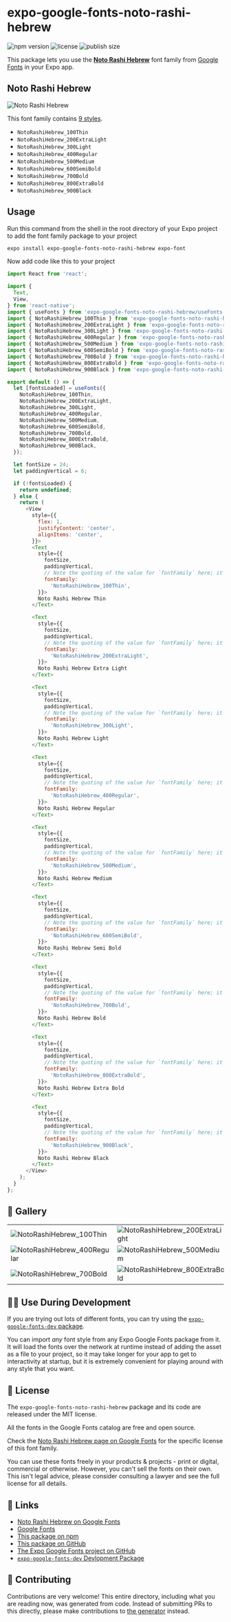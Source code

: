 # expo-google-fonts-noto-rashi-hebrew

![npm version](https://flat.badgen.net/npm/v/expo-google-fonts-noto-rashi-hebrew)
![license](https://flat.badgen.net/github/license/expo/google-fonts)
![publish size](https://flat.badgen.net/packagephobia/install/expo-google-fonts-noto-rashi-hebrew)

This package lets you use the [**Noto Rashi Hebrew**](https://fonts.google.com/specimen/Noto+Rashi+Hebrew) font family from [Google Fonts](https://fonts.google.com/) in your Expo app.

## Noto Rashi Hebrew

![Noto Rashi Hebrew](./font-family.png)

This font family contains [9 styles](#-gallery).

- `NotoRashiHebrew_100Thin`
- `NotoRashiHebrew_200ExtraLight`
- `NotoRashiHebrew_300Light`
- `NotoRashiHebrew_400Regular`
- `NotoRashiHebrew_500Medium`
- `NotoRashiHebrew_600SemiBold`
- `NotoRashiHebrew_700Bold`
- `NotoRashiHebrew_800ExtraBold`
- `NotoRashiHebrew_900Black`

## Usage

Run this command from the shell in the root directory of your Expo project to add the font family package to your project
```sh
expo install expo-google-fonts-noto-rashi-hebrew expo-font
```

Now add code like this to your project
```js
import React from 'react';

import {
  Text,
  View,
} from 'react-native';
import { useFonts } from 'expo-google-fonts-noto-rashi-hebrew/useFonts';
import { NotoRashiHebrew_100Thin } from 'expo-google-fonts-noto-rashi-hebrew/100Thin';
import { NotoRashiHebrew_200ExtraLight } from 'expo-google-fonts-noto-rashi-hebrew/200ExtraLight';
import { NotoRashiHebrew_300Light } from 'expo-google-fonts-noto-rashi-hebrew/300Light';
import { NotoRashiHebrew_400Regular } from 'expo-google-fonts-noto-rashi-hebrew/400Regular';
import { NotoRashiHebrew_500Medium } from 'expo-google-fonts-noto-rashi-hebrew/500Medium';
import { NotoRashiHebrew_600SemiBold } from 'expo-google-fonts-noto-rashi-hebrew/600SemiBold';
import { NotoRashiHebrew_700Bold } from 'expo-google-fonts-noto-rashi-hebrew/700Bold';
import { NotoRashiHebrew_800ExtraBold } from 'expo-google-fonts-noto-rashi-hebrew/800ExtraBold';
import { NotoRashiHebrew_900Black } from 'expo-google-fonts-noto-rashi-hebrew/900Black';

export default () => {
  let [fontsLoaded] = useFonts({
    NotoRashiHebrew_100Thin,
    NotoRashiHebrew_200ExtraLight,
    NotoRashiHebrew_300Light,
    NotoRashiHebrew_400Regular,
    NotoRashiHebrew_500Medium,
    NotoRashiHebrew_600SemiBold,
    NotoRashiHebrew_700Bold,
    NotoRashiHebrew_800ExtraBold,
    NotoRashiHebrew_900Black,
  });

  let fontSize = 24;
  let paddingVertical = 6;

  if (!fontsLoaded) {
    return undefined;
  } else {
    return (
      <View
        style={{
          flex: 1,
          justifyContent: 'center',
          alignItems: 'center',
        }}>
        <Text
          style={{
            fontSize,
            paddingVertical,
            // Note the quoting of the value for `fontFamily` here; it expects a string!
            fontFamily:
              'NotoRashiHebrew_100Thin',
          }}>
          Noto Rashi Hebrew Thin
        </Text>

        <Text
          style={{
            fontSize,
            paddingVertical,
            // Note the quoting of the value for `fontFamily` here; it expects a string!
            fontFamily:
              'NotoRashiHebrew_200ExtraLight',
          }}>
          Noto Rashi Hebrew Extra Light
        </Text>

        <Text
          style={{
            fontSize,
            paddingVertical,
            // Note the quoting of the value for `fontFamily` here; it expects a string!
            fontFamily:
              'NotoRashiHebrew_300Light',
          }}>
          Noto Rashi Hebrew Light
        </Text>

        <Text
          style={{
            fontSize,
            paddingVertical,
            // Note the quoting of the value for `fontFamily` here; it expects a string!
            fontFamily:
              'NotoRashiHebrew_400Regular',
          }}>
          Noto Rashi Hebrew Regular
        </Text>

        <Text
          style={{
            fontSize,
            paddingVertical,
            // Note the quoting of the value for `fontFamily` here; it expects a string!
            fontFamily:
              'NotoRashiHebrew_500Medium',
          }}>
          Noto Rashi Hebrew Medium
        </Text>

        <Text
          style={{
            fontSize,
            paddingVertical,
            // Note the quoting of the value for `fontFamily` here; it expects a string!
            fontFamily:
              'NotoRashiHebrew_600SemiBold',
          }}>
          Noto Rashi Hebrew Semi Bold
        </Text>

        <Text
          style={{
            fontSize,
            paddingVertical,
            // Note the quoting of the value for `fontFamily` here; it expects a string!
            fontFamily:
              'NotoRashiHebrew_700Bold',
          }}>
          Noto Rashi Hebrew Bold
        </Text>

        <Text
          style={{
            fontSize,
            paddingVertical,
            // Note the quoting of the value for `fontFamily` here; it expects a string!
            fontFamily:
              'NotoRashiHebrew_800ExtraBold',
          }}>
          Noto Rashi Hebrew Extra Bold
        </Text>

        <Text
          style={{
            fontSize,
            paddingVertical,
            // Note the quoting of the value for `fontFamily` here; it expects a string!
            fontFamily:
              'NotoRashiHebrew_900Black',
          }}>
          Noto Rashi Hebrew Black
        </Text>
      </View>
    );
  }
};

```

## 🔡 Gallery


||||
|-|-|-|
|![NotoRashiHebrew_100Thin](.//100Thin/NotoRashiHebrew_100Thin.ttf.png)|![NotoRashiHebrew_200ExtraLight](.//200ExtraLight/NotoRashiHebrew_200ExtraLight.ttf.png)|![NotoRashiHebrew_300Light](.//300Light/NotoRashiHebrew_300Light.ttf.png)||
|![NotoRashiHebrew_400Regular](.//400Regular/NotoRashiHebrew_400Regular.ttf.png)|![NotoRashiHebrew_500Medium](.//500Medium/NotoRashiHebrew_500Medium.ttf.png)|![NotoRashiHebrew_600SemiBold](.//600SemiBold/NotoRashiHebrew_600SemiBold.ttf.png)||
|![NotoRashiHebrew_700Bold](.//700Bold/NotoRashiHebrew_700Bold.ttf.png)|![NotoRashiHebrew_800ExtraBold](.//800ExtraBold/NotoRashiHebrew_800ExtraBold.ttf.png)|![NotoRashiHebrew_900Black](.//900Black/NotoRashiHebrew_900Black.ttf.png)||


## 👩‍💻 Use During Development

If you are trying out lots of different fonts, you can try using the [`expo-google-fonts-dev` package](https://github.com/freeboub/google-fonts/tree/master/font-packages/dev#readme).

You can import *any* font style from any Expo Google Fonts package from it. It will load the fonts
over the network at runtime instead of adding the asset as a file to your project, so it may take longer
for your app to get to interactivity at startup, but it is extremely convenient
for playing around with any style that you want.

## 📖 License

The `expo-google-fonts-noto-rashi-hebrew` package and its code are released under the MIT license.

All the fonts in the Google Fonts catalog are free and open source.

Check the [Noto Rashi Hebrew page on Google Fonts](https://fonts.google.com/specimen/Noto+Rashi+Hebrew) for the specific license of this font family.

You can use these fonts freely in your products & projects - print or digital, commercial or otherwise. However, you can't sell the fonts on their own. This isn't legal advice, please consider consulting a lawyer and see the full license for all details.

## 🔗 Links

- [Noto Rashi Hebrew on Google Fonts](https://fonts.google.com/specimen/Noto+Rashi+Hebrew)
- [Google Fonts](https://fonts.google.com/)
- [This package on npm](https://www.npmjs.com/package/expo-google-fonts-noto-rashi-hebrew)
- [This package on GitHub](https://github.com/freeboub/google-fonts/tree/master/font-packages/noto-rashi-hebrew)
- [The Expo Google Fonts project on GitHub](https://github.com/freeboub/google-fonts)
- [`expo-google-fonts-dev` Devlopment Package](https://github.com/freeboub/google-fonts/tree/master/font-packages/dev)

## 🤝 Contributing

Contributions are very welcome! This entire directory, including what you are reading now, was generated from code. Instead of submitting PRs to this directly, please make contributions to [the generator](https://github.com/freeboub/google-fonts/tree/master/packages/generator) instead.

